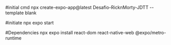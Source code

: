#initial cmd
npx create-expo-app@latest Desafio-RicknMorty-JDTT --template blank

#initiate
npx expo start

#Dependencies
npx expo install react-dom react-native-web @expo/metro-runtime
